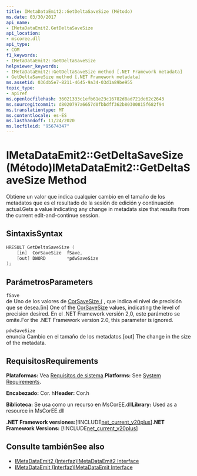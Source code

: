 ```yaml
---
title: IMetaDataEmit2::GetDeltaSaveSize (Método)
ms.date: 03/30/2017
api_name:
- IMetaDataEmit2.GetDeltaSaveSize
api_location:
- mscoree.dll
api_type:
- COM
f1_keywords:
- IMetaDataEmit2::GetDeltaSaveSize
helpviewer_keywords:
- IMetaDataEmit2::GetDeltaSaveSize method [.NET Framework metadata]
- GetDeltaSaveSize method [.NET Framework metadata]
ms.assetid: 036db5e7-8211-4645-9a34-03d1a89be955
topic_type:
- apiref
ms.openlocfilehash: 36021333c1efb61e23c16782d8ad721de62c2643
ms.sourcegitcommit: d8020797a6657d0fbbdff362b80300815f682f94
ms.translationtype: MT
ms.contentlocale: es-ES
ms.lasthandoff: 11/24/2020
ms.locfileid: "95674347"
---
```

# <a name="imetadataemit2getdeltasavesize-method"></a><span data-ttu-id="4f6cb-102">IMetaDataEmit2::GetDeltaSaveSize (Método)</span><span class="sxs-lookup"><span data-stu-id="4f6cb-102">IMetaDataEmit2::GetDeltaSaveSize Method</span></span>

<span data-ttu-id="4f6cb-103">Obtiene un valor que indica cualquier cambio en el tamaño de los metadatos que es el resultado de la sesión de edición y continuación actual.</span><span class="sxs-lookup"><span data-stu-id="4f6cb-103">Gets a value indicating any change in metadata size that results from the current edit-and-continue session.</span></span>  
  
## <a name="syntax"></a><span data-ttu-id="4f6cb-104">Sintaxis</span><span class="sxs-lookup"><span data-stu-id="4f6cb-104">Syntax</span></span>  
  
```cpp  
HRESULT GetDeltaSaveSize (  
    [in]  CorSaveSize  fSave,  
    [out] DWORD        *pdwSaveSize  
);  
```  
  
## <a name="parameters"></a><span data-ttu-id="4f6cb-105">Parámetros</span><span class="sxs-lookup"><span data-stu-id="4f6cb-105">Parameters</span></span>  

 `fSave`  
 <span data-ttu-id="4f6cb-106">de Uno de los valores de [CorSaveSize (](corsavesize-enumeration.md) , que indica el nivel de precisión que se desea.</span><span class="sxs-lookup"><span data-stu-id="4f6cb-106">[in] One of the [CorSaveSize](corsavesize-enumeration.md) values, indicating the level of precision desired.</span></span> <span data-ttu-id="4f6cb-107">En el .NET Framework versión 2,0, este parámetro se omite.</span><span class="sxs-lookup"><span data-stu-id="4f6cb-107">For the .NET Framework version 2.0, this parameter is ignored.</span></span>  
  
 `pdwSaveSize`  
 <span data-ttu-id="4f6cb-108">enuncia Cambio en el tamaño de los metadatos.</span><span class="sxs-lookup"><span data-stu-id="4f6cb-108">[out] The change in the size of the metadata.</span></span>  
  
## <a name="requirements"></a><span data-ttu-id="4f6cb-109">Requisitos</span><span class="sxs-lookup"><span data-stu-id="4f6cb-109">Requirements</span></span>  

 <span data-ttu-id="4f6cb-110">**Plataformas:** Vea [Requisitos de sistema](../../get-started/system-requirements.md).</span><span class="sxs-lookup"><span data-stu-id="4f6cb-110">**Platforms:** See [System Requirements](../../get-started/system-requirements.md).</span></span>  
  
 <span data-ttu-id="4f6cb-111">**Encabezado:** Cor. h</span><span class="sxs-lookup"><span data-stu-id="4f6cb-111">**Header:** Cor.h</span></span>  
  
 <span data-ttu-id="4f6cb-112">**Biblioteca:** Se usa como un recurso en MsCorEE.dll</span><span class="sxs-lookup"><span data-stu-id="4f6cb-112">**Library:** Used as a resource in MsCorEE.dll</span></span>  
  
 <span data-ttu-id="4f6cb-113">**.NET Framework versiones:**[!INCLUDE[net_current_v20plus](../../../../includes/net-current-v20plus-md.md)]</span><span class="sxs-lookup"><span data-stu-id="4f6cb-113">**.NET Framework Versions:** [!INCLUDE[net_current_v20plus](../../../../includes/net-current-v20plus-md.md)]</span></span>  
  
## <a name="see-also"></a><span data-ttu-id="4f6cb-114">Consulte también</span><span class="sxs-lookup"><span data-stu-id="4f6cb-114">See also</span></span>

- [<span data-ttu-id="4f6cb-115">IMetaDataEmit2 (Interfaz)</span><span class="sxs-lookup"><span data-stu-id="4f6cb-115">IMetaDataEmit2 Interface</span></span>](imetadataemit2-interface.md)
- [<span data-ttu-id="4f6cb-116">IMetaDataEmit (Interfaz)</span><span class="sxs-lookup"><span data-stu-id="4f6cb-116">IMetaDataEmit Interface</span></span>](imetadataemit-interface.md)
